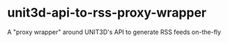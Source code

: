 # unit3d-api-to-rss-proxy-wrapper
A "proxy wrapper" around UNIT3D's API to generate RSS feeds on-the-fly
